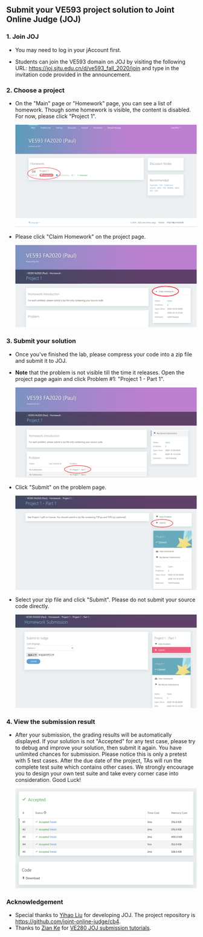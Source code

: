## Submit your VE593 project solution to Joint Online Judge (JOJ)

### 1. Join JOJ

* You may need to log in your jAccount first.

- Students can join the VE593 domain on JOJ by visiting the following URL: 
<https://joj.sjtu.edu.cn/d/ve593_fall_2020/join> and type in the invitation code provided in the announcement.


### 2. Choose a project

- On the "Main" page or "Homework" page, you can see a list of homework. Though some homework is visible, the content is disabled. For now, please click "Project 1".

  ![1](images/jojhomepage.png)

- Please click "Claim Homework" on the project page.

  ![JOJClaim](images/JOJClaim.png)



### 3. Submit your solution

- Once you've finished the lab, please compress your code into a zip file and submit it to JOJ.
- __Note__ that the problem is not visible till the time it releases. Open the project page again and click Problem #1: "Project 1 - Part 1". 

  ![JOJproblem](images/JOJproblem.png)

- Click "Submit" on the problem page. 

  ![4](images/JOJsubmit.png)

- Select your zip file and click "Submit". Please do not submit your source code directly.

  ![JOJsubmit2](images/JOJsubmit2.png)

### 4. View the submission result

- After your submission, the grading results will be automatically displayed. If your solution is not "Accepted" for any test case, please try to debug and improve your solution, then submit it again. You have unlimited chances for submission. Please notice this is only a pretest with 5 test cases. After the due date of the project, TAs will run the complete test suite which contains other cases. We strongly encourage you to design your own test suite and take every corner case into consideration. Good Luck!

  ![6](images/JOJAccepted.png)

### Acknowledgement

- Special thanks to [Yihao Liu](https://github.com/tc-imba) for developing JOJ. The project repository is <https://github.com/joint-online-judge/cb4>.
- Thanks to [Zian Ke](https://github.com/zianke) for [VE280 JOJ submission tutorials](https://github.com/ve280/tutorials/blob/master/joj_project_submission.md).